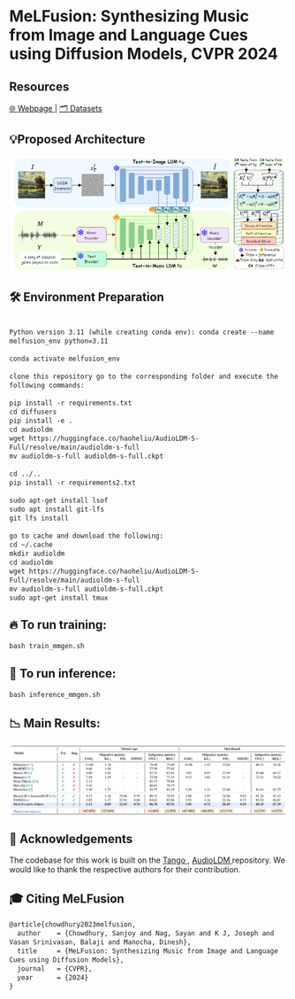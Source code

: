 # MeLFusion: Synthesizing Music from Image and Language Cues using Diffusion Models, CVPR 2024

## Resources

<a href="https://schowdhury671.github.io/melfusion_project/"> 🌐 Webpage </a> | <a href="https://umd0-my.sharepoint.com/personal/sanjoyc_umd_edu/_layouts/15/onedrive.aspx?id=%2Fpersonal%2Fsanjoyc%5Fumd%5Fedu%2FDocuments%2Fmelbench&ga=1"> 🗂️ Datasets </a>

## 💡Proposed Architecture
![alt text](https://github.com/schowdhury671/melfusion/blob/main/diagrams/melfusion_architecture.png)


## 🛠️ Environment Preparation
```

Python version 3.11 (while creating conda env): conda create --name melfusion_env python=3.11

conda activate melfusion_env

clone this repository go to the corresponding folder and execute the following commands: 

pip install -r requirements.txt
cd diffusers
pip install -e .
cd audioldm
wget https://huggingface.co/haoheliu/AudioLDM-S-Full/resolve/main/audioldm-s-full
mv audioldm-s-full audioldm-s-full.ckpt

cd ../..
pip install -r requirements2.txt

sudo apt-get install lsof
sudo apt install git-lfs
git lfs install

go to cache and download the following: 
cd ~/.cache   
mkdir audioldm
cd audioldm
wget https://huggingface.co/haoheliu/AudioLDM-S-Full/resolve/main/audioldm-s-full
mv audioldm-s-full audioldm-s-full.ckpt
sudo apt-get install tmux
```


## 🔥 To run training:
```
bash train_mmgen.sh
```

## 💊 To run inference:
```
bash inference_mmgen.sh
```

## 📉 Main Results:
![alt text](https://github.com/schowdhury671/melfusion/blob/main/diagrams/melfusion_main_results.png)


## :pray: Acknowledgements

The codebase for this work is built on the <a href="https://github.com/declare-lab/tango">Tango </a>, <a href="https://github.com/haoheliu/AudioLDM">AudioLDM </a> repository. We would like to thank the respective authors for their contribution.

## :mortar_board: Citing MeLFusion

```
@article{chowdhury2023melfusion,
  author    = {Chowdhury, Sanjoy and Nag, Sayan and K J, Joseph and Vasan Srinivasan, Balaji and Manocha, Dinesh},
  title     = {MeLFusion: Synthesizing Music from Image and Language Cues using Diffusion Models},
  journal   = {CVPR},
  year      = {2024}
}
```
